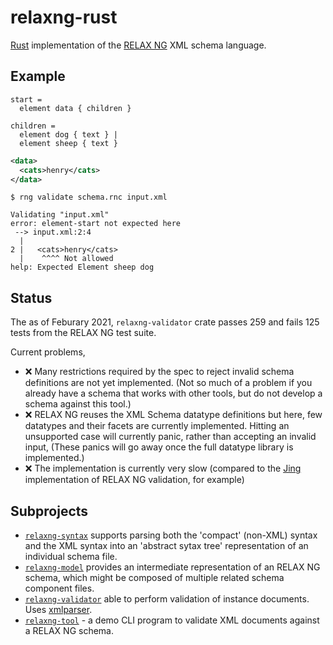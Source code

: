 # relaxng-rust

[Rust](/home/dave/projects/relaxng-rust/README.md) implementation of the [RELAX NG](https://relaxng.org/) XML schema language.

## Example

```
start =
  element data { children }

children =
  element dog { text } |
  element sheep { text }
```

```xml
<data>
  <cats>henry</cats>
</data>
```

```
$ rng validate schema.rnc input.xml

Validating "input.xml"
error: element-start not expected here
 --> input.xml:2:4
  |
2 |   <cats>henry</cats>
  |    ^^^^ Not allowed
help: Expected Element sheep dog
```

## Status

The as of Feburary 2021, `relaxng-validator` crate passes 259 and fails 125 tests from the RELAX NG test suite.

Current problems,

 - ❌ Many restrictions required by the spec to reject invalid schema definitions are not yet implemented.  (Not so
   much of a problem if you already have a schema that works with other tools, but do not develop a schema against this
   tool.)
 - ❌ RELAX NG reuses the XML Schema datatype definitions but here, few datatypes and their facets are currently
   implemented.  Hitting an unsupported case will currently panic, rather than accepting an invalid input, (These
   panics will go away once the full datatype library is implemented.)
 - ❌ The implementation is currently very slow (compared to the [Jing](https://github.com/relaxng/jing-trang)
   implementation of RELAX NG validation, for example)

## Subprojects

 - [`relaxng-syntax`](relaxng-syntax) supports parsing both the 'compact' (non-XML) syntax and the XML syntax into
   an 'abstract sytax tree' representation of an individual schema file.
 - [`relaxng-model`](relaxng-model) provides an intermediate representation of an RELAX NG schema, which might be
   composed of multiple related schema component files.
 - [`relaxng-validator`](relaxng-validator) able to perform validation of instance documents.  Uses
   [xmlparser](https://crates.io/crates/xmlparser).
 - [`relaxng-tool`](relaxng-tool) - a demo CLI program to validate XML documents against a RELAX NG schema.